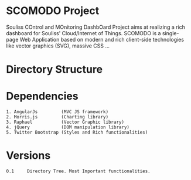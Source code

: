 
SCOMODO Project
===============
Souliss COntrol and MOnitoring DashbOard Project aims at realizing a rich dashboard
for Souliss' Cloud/Internet of Things.
SCOMODO is a single-page Web Application based on modern and rich client-side technologies
like vector graphics (SVG), massive CSS ...

Directory Structure
===================


Dependencies
============
	1. AngularJs 		 (MVC JS framework)
	2. Morris.js  		 (Charting library)
	3. Raphael   		 (Vector Graphic library)
	4. jQuery	 		 (DOM manipulation library)
	5. Twitter Bootstrap (Styles and Rich functionalities)

Versions
========
	0.1		Directory Tree. Most Important functionalities.